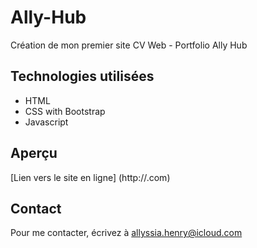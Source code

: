 # Ally-Hub
Création de mon premier site CV Web - Portfolio Ally Hub

## Technologies utilisées
- HTML
- CSS with Bootstrap
- Javascript

## Aperçu
[Lien vers le site en ligne] (http://.com)

## Contact 
Pour me contacter, écrivez à allyssia.henry@icloud.com
